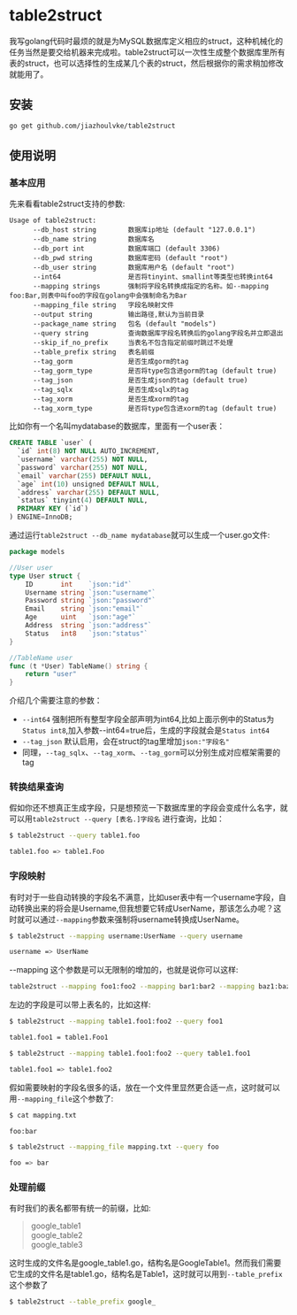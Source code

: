 # table2struct #

我写golang代码时最烦的就是为MySQL数据库定义相应的struct，这种机械化的任务当然是要交给机器来完成啦。table2struct可以一次性生成整个数据库里所有表的struct，也可以选择性的生成某几个表的struct，然后根据你的需求稍加修改就能用了。

## 安装 ##

```bash
go get github.com/jiazhoulvke/table2struct
```

## 使用说明 ##

### 基本应用 ###

先来看看table2struct支持的参数:

```
Usage of table2struct:
      --db_host string        数据库ip地址 (default "127.0.0.1")
      --db_name string        数据库名
      --db_port int           数据库端口 (default 3306)
      --db_pwd string         数据库密码 (default "root")
      --db_user string        数据库用户名 (default "root")
      --int64                 是否将tinyint、smallint等类型也转换int64
      --mapping strings       强制将字段名转换成指定的名称。如--mapping foo:Bar,则表中叫foo的字段在golang中会强制命名为Bar
      --mapping_file string   字段名映射文件
      --output string         输出路径,默认为当前目录
      --package_name string   包名 (default "models")
      --query string          查询数据库字段名转换后的golang字段名并立即退出
      --skip_if_no_prefix     当表名不包含指定前缀时跳过不处理
      --table_prefix string   表名前缀
      --tag_gorm              是否生成gorm的tag
      --tag_gorm_type         是否将type包含进gorm的tag (default true)
      --tag_json              是否生成json的tag (default true)
      --tag_sqlx              是否生成sqlx的tag
      --tag_xorm              是否生成xorm的tag
      --tag_xorm_type         是否将type包含进xorm的tag (default true)
```

比如你有一个名叫mydatabase的数据库，里面有一个user表：

```sql
CREATE TABLE `user` (
  `id` int(8) NOT NULL AUTO_INCREMENT,
  `username` varchar(255) NOT NULL,
  `password` varchar(255) NOT NULL,
  `email` varchar(255) DEFAULT NULL,
  `age` int(10) unsigned DEFAULT NULL,
  `address` varchar(255) DEFAULT NULL,
  `status` tinyint(4) DEFAULT NULL,
  PRIMARY KEY (`id`)
) ENGINE=InnoDB;
```

通过运行`table2struct --db_name mydatabase`就可以生成一个user.go文件:

```go
package models

//User user
type User struct {
	ID       int    `json:"id"`
	Username string `json:"username"`
	Password string `json:"password"`
	Email    string `json:"email"`
	Age      uint   `json:"age"`
	Address  string `json:"address"`
	Status   int8   `json:"status"`
}

//TableName user
func (t *User) TableName() string {
	return "user"
}
```

介绍几个需要注意的参数：

- `--int64` 
 强制把所有整型字段全部声明为int64,比如上面示例中的Status为`Status int8`,加入参数--int64=true后，生成的字段就会是`Status int64`
- `--tag_json` 
 默认启用，会在struct的tag里增加`json:"字段名"`
- 同理，`--tag_sqlx`、`--tag_xorm`、`--tag_gorm`可以分别生成对应框架需要的tag


### 转换结果查询 ###

假如你还不想真正生成字段，只是想预览一下数据库里的字段会变成什么名字，就可以用`table2struct --query [表名.]字段名` 进行查询，比如：

```bash
$ table2struct --query table1.foo

table1.foo => table1.Foo
```


### 字段映射 ###

有时对于一些自动转换的字段名不满意，比如user表中有一个username字段，自动转换出来的将会是Username,但我想要它转成UserName，那该怎么办呢？这时就可以通过`--mapping`参数来强制将username转换成UserName。

```bash
$ table2struct --mapping username:UserName --query username

username => UserName
```

--mapping 这个参数是可以无限制的增加的，也就是说你可以这样:

```bash
table2struct --mapping foo1:foo2 --mapping bar1:bar2 --mapping baz1:baz2
```

左边的字段是可以带上表名的，比如这样:

```bash
$ table2struct --mapping table1.foo1:foo2 --query foo1

table1.foo1 = table1.Foo1 

$ table2struct --mapping table1.foo1:foo2 --query table1.foo1

table1.foo1 => table1.foo2
```

假如需要映射的字段名很多的话，放在一个文件里显然更合适一点，这时就可以用`--mapping_file`这个参数了:

```bash
$ cat mapping.txt

foo:bar

$ table2struct --mapping_file mapping.txt --query foo

foo => bar
```

### 处理前缀 ###

有时我们的表名都带有统一的前缀，比如:

> google_table1  
> google_table2  
> google_table3  

这时生成的文件名是google_table1.go，结构名是GoogleTable1。然而我们需要它生成的文件名是table1.go，结构名是Table1，这时就可以用到`--table_prefix`这个参数了

```bash
$ table2struct --table_prefix google_
```

